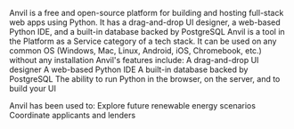 Anvil is a free and open-source platform for building and hosting full-stack web apps using Python. It has a drag-and-drop UI designer, a web-based Python IDE, and a built-in database backed by PostgreSQL
Anvil is a tool in the Platform as a Service category of a tech stack. It can be used on any common OS (Windows, Mac, Linux, Android, iOS, Chromebook, etc.) without any installation
Anvil's features include: 
A drag-and-drop UI designer
A web-based Python IDE
A built-in database backed by PostgreSQL
The ability to run Python in the browser, on the server, and to build your UI

Anvil has been used to: 
Explore future renewable energy scenarios
Coordinate applicants and lenders
